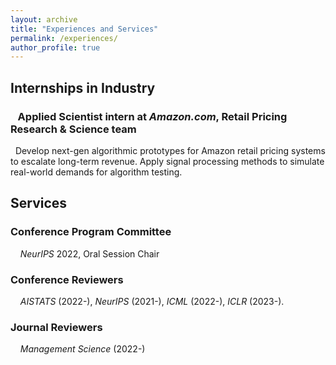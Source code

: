 ```yaml
---
layout: archive
title: "Experiences and Services"
permalink: /experiences/
author_profile: true
---
```


## Internships in Industry

### &nbsp;&nbsp;  Applied Scientist intern at *Amazon.com*, Retail Pricing Research & Science team <br>
&nbsp;&nbsp;Develop next-gen algorithmic prototypes for Amazon retail pricing systems to escalate long-term revenue. Apply signal processing methods to simulate real-world demands for algorithm testing.

<!-- ### &nbsp;&nbsp;  2021.07 -- 2021.10 &nbsp;&nbsp;&nbsp;&nbsp; Research intern at *AntGroup* (*Alibaba*) <br>
&nbsp;&nbsp;Develop coupon-distributing algorithms for attractions/promotions to new/sleeping/lost customers.
-->
## Services

### Conference Program Committee

&nbsp; &nbsp; *NeurIPS* 2022, Oral Session Chair

### Conference Reviewers

&nbsp; &nbsp; *AISTATS* (2022-), *NeurIPS* (2021-), *ICML* (2022-), *ICLR* (2023-).

### Journal Reviewers

&nbsp; &nbsp; *Management Science* (2022-)
